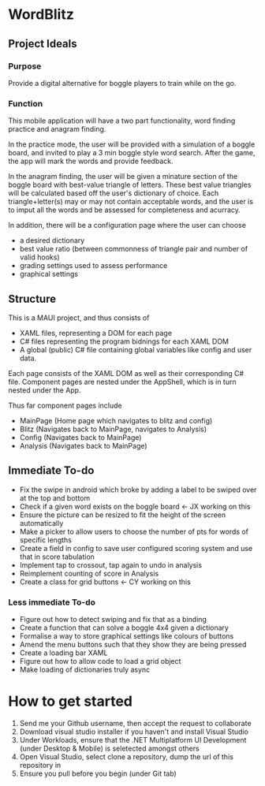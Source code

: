 # WordBlitz

## Project Ideals

### Purpose
Provide a digital alternative for boggle players to train while on the go.

### Function
This mobile application will have a two part functionality, word finding practice and anagram finding.

In the practice mode, the user will be provided with a simulation of a boggle board, and invited to play a 3 min boggle style word search.
After the game, the app will mark the words and provide feedback.

In the anagram finding, the user will be given a minature section of the boggle board with best-value triangle of letters.
These best value triangles will be calculated based off the user's dictionary of choice.
Each triangle+letter(s) may or may not contain acceptable words, and the user is to imput all the words and be assessed for completeness and acurracy.

In addition, there will be a configuration page where the user can choose 
- a desired dictionary
- best value ratio (between commonness of triangle pair and number of valid hooks)
- grading settings used to assess performance
- graphical settings

## Structure
This is a MAUI project, and thus consists of 
- XAML files, representing a DOM for each page
- C# files representing the program bidnings for each XAML DOM
- A global (public) C# file containing global variables like config and user data.

Each page consists of the XAML DOM as well as their corresponding C# file.
Component pages are nested under the AppShell, which is in turn nested under the App.

Thus far component pages include
- MainPage (Home page which navigates to blitz and config)
- Blitz (Navigates back to MainPage, navigates to Analysis)
- Config (Navigates back to MainPage)
- Analysis (Navigates back to MainPage)

## Immediate To-do
- Fix the swipe in android which broke by adding a label to be swiped over at the top and bottom
- Check if a given word exists on the boggle board <- JX working on this
- Ensure the picture can be resized to fit the height of the screen automatically
- Make a picker to allow users to choose the number of pts for words of specific lengths
- Create a field in config to save user configured scoring system and use that in score tabulation
- Implement tap to crossout, tap again to undo in analysis
- Reimplement counting of score in Analysis
- Create a class for grid buttons <- CY working on this

### Less immediate To-do
- Figure out how to detect swiping and fix that as a binding
- Create a function that can solve a boggle 4x4 given a dictionary
- Formalise a way to store graphical settings like colours of buttons
- Amend the menu buttons such that they show they are being pressed
- Create a loading bar XAML
- Figure out how to allow code to load a grid object
- Make loading of dictionaries truly async


# How to get started
1. Send me your Github username, then accept the request to collaborate
2. Download visual studio installer if you haven't and install Visual Studio
3. Under Workloads, ensure that the .NET Multiplatform UI Development (under Desktop & Mobile) is seletected amongst others
4. Open Visual Studio, select clone a repository, dump the url of this repository in
5. Ensure you pull before you begin (under Git tab)

